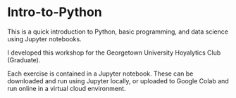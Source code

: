 # Intro-to-Python
This is a quick introduction to Python, basic programming, and data science using Jupyter notebooks.

I developed this workshop for the Georgetown University Hoyalytics Club (Graduate).

Each exercise is contained in a Jupyter notebook. These can be downloaded and run using Jupyter locally, or uploaded to Google Colab and run online in a virtual cloud environment. 
